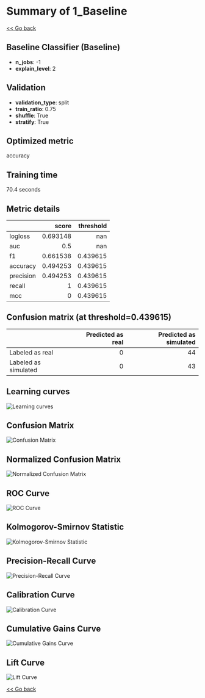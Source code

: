 # Summary of 1_Baseline

[<< Go back](../README.md)


## Baseline Classifier (Baseline)
- **n_jobs**: -1
- **explain_level**: 2

## Validation
 - **validation_type**: split
 - **train_ratio**: 0.75
 - **shuffle**: True
 - **stratify**: True

## Optimized metric
accuracy

## Training time

70.4 seconds

## Metric details
|           |    score |   threshold |
|:----------|---------:|------------:|
| logloss   | 0.693148 |  nan        |
| auc       | 0.5      |  nan        |
| f1        | 0.661538 |    0.439615 |
| accuracy  | 0.494253 |    0.439615 |
| precision | 0.494253 |    0.439615 |
| recall    | 1        |    0.439615 |
| mcc       | 0        |    0.439615 |


## Confusion matrix (at threshold=0.439615)
|                      |   Predicted as real |   Predicted as simulated |
|:---------------------|--------------------:|-------------------------:|
| Labeled as real      |                   0 |                       44 |
| Labeled as simulated |                   0 |                       43 |

## Learning curves
![Learning curves](learning_curves.png)
## Confusion Matrix

![Confusion Matrix](confusion_matrix.png)


## Normalized Confusion Matrix

![Normalized Confusion Matrix](confusion_matrix_normalized.png)


## ROC Curve

![ROC Curve](roc_curve.png)


## Kolmogorov-Smirnov Statistic

![Kolmogorov-Smirnov Statistic](ks_statistic.png)


## Precision-Recall Curve

![Precision-Recall Curve](precision_recall_curve.png)


## Calibration Curve

![Calibration Curve](calibration_curve_curve.png)


## Cumulative Gains Curve

![Cumulative Gains Curve](cumulative_gains_curve.png)


## Lift Curve

![Lift Curve](lift_curve.png)



[<< Go back](../README.md)
